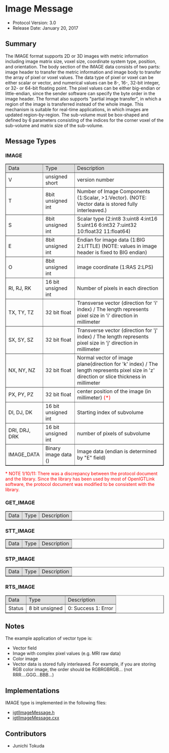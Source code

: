
Image Message
=============

- Protocol Version: 3.0
- Release Date: January 20, 2017


## Summary

The IMAGE format supports 2D or 3D images with metric information including image matrix size,
voxel size, coordinate system type, position, and orientation. The body section of the IMAGE
data consists of two parts: image header to transfer the metric information and image body
to transfer the array of pixel or voxel values. The data type of pixel or voxel can be
either scalar or vector, and numerical values can be 8-, 16-, 32-bit integer, or 32-
or 64-bit floating point. The pixel values can be either big-endian or little-endian,
since the sender software can specify the byte order in the image header. The format
also supports "partial image transfer", in which a region of the image is transferred
instead of the whole image. This mechanism is suitable for real-time applications,
in which images are updated region-by-region. The sub-volume must be box-shaped and
defined by 6 parameters consisting of the indices for the corner voxel of the sub-volume
and matrix size of the sub-volume.


## Message Types
### IMAGE

<table border="1" cellpadding="5" cellspacing="0" align="center">
<tr>
<td style="background:#e0e0e0;"> Data
</td><td style="background:#e0e0e0;"> Type
</td><td style="background:#e0e0e0;"> Description
</td></tr>
<tr>
<td align="left"> V
</td><td align="left"> unsigned short
</td><td align="left"> version number
</td></tr>
<tr>
<td align="left"> T
</td><td align="left"> 8bit unsigned int
</td><td align="left"> Number of Image Components (1:Scalar, &gt;1:Vector). (NOTE: Vector data is stored fully interleaved.)
</td></tr>
<tr>
<td align="left"> S
</td><td align="left"> 8bit unsigned int
</td><td align="left"> Scalar type (2:int8 3:uint8 4:int16 5:uint16 6:int32 7:uint32 10:float32 11:float64)
</td></tr>
<tr>
<td align="left"> E
</td><td align="left"> 8bit unsigned int
</td><td align="left"> Endian for image data (1:BIG 2:LITTLE) (NOTE: values in image header is fixed to BIG endian)
</td></tr>
<tr>
<td align="left"> O
</td><td align="left"> 8bit unsigned int
</td><td align="left"> image coordinate (1:RAS 2:LPS)
</td></tr>
<tr>
<td align="left"> RI, RJ, RK
</td><td align="left"> 16 bit unsigned int
</td><td align="left"> Number of pixels in each direction
</td></tr>
<tr>
<td align="left"> TX, TY, TZ
</td><td align="left"> 32 bit float
</td><td align="left"> Transverse vector (direction for 'i' index) / The length represents pixel size in 'i' direction in millimeter
</td></tr>
<tr>
<td align="left"> SX, SY, SZ
</td><td align="left"> 32 bit float
</td><td align="left"> Transverse vector (direction for 'j' index) / The length represents pixel size in 'j' direction in millimeter
</td></tr>
<tr>
<td align="left"> NX, NY, NZ
</td><td align="left"> 32 bit float
</td><td align="left"> Normal vector of image plane(direction for 'k' index) /  The length represents pixel size in 'z' direction or slice thickness in millimeter
</td></tr>
<tr>
<td align="left"> PX, PY, PZ
</td><td align="left"> 32 bit float
</td><td align="left"> center position of the image (in millimeter) <font color="red">(*)</font>
</td></tr>
<tr>
<td align="left"> DI, DJ, DK
</td><td align="left"> 16 bit unsigned int
</td><td align="left"> Starting index of subvolume
</td></tr>
<tr>
<td align="left"> DRI, DRJ, DRK
</td><td align="left"> 16 bit unsigned int
</td><td align="left"> number of pixels of subvolume
</td></tr>
<tr>
<td align="left"> IMAGE_DATA
</td><td align="left"> Binary image data ()
</td><td align="left"> Image data  (endian is determined by "E" field)
</td></tr>
</table>

<font color="red"> * NOTE 1/10/11: There was a discrepancy between the protocol document and the library. Since the library has been used by most of OpenIGTLink software, the protocol document was modified to be consistent with the library. </font>


### GET_IMAGE

<table border="1" cellpadding="5" cellspacing="0" align="center">
<tr>
<td style="background:#e0e0e0;"> Data
</td><td style="background:#e0e0e0;"> Type
</td><td style="background:#e0e0e0;"> Description
</td></tr>
</table>


### STT_IMAGE

<table border="1" cellpadding="5" cellspacing="0" align="center">
<tr>
<td style="background:#e0e0e0;"> Data
</td><td style="background:#e0e0e0;"> Type
</td><td style="background:#e0e0e0;"> Description
</td></tr>
</table>

### STP_IMAGE

<table border="1" cellpadding="5" cellspacing="0" align="center">
<tr>
<td style="background:#e0e0e0;"> Data
</td><td style="background:#e0e0e0;"> Type
</td><td style="background:#e0e0e0;"> Description
</td></tr>
</table>

### RTS_IMAGE

<table border="1" cellpadding="5" cellspacing="0" align="center">
<tr>
<td style="background:#e0e0e0;"> Data
</td><td style="background:#e0e0e0;"> Type
</td><td style="background:#e0e0e0;"> Description
</td></tr>
<tr>
<td align="left"> Status
</td><td align="left"> 8 bit unsigned
</td><td align="left"> 0: Success 1: Error
</td></tr>
</table>

## Notes

The example application of vector type is:
* Vector field
* Image with complex pixel values (e.g. MRI raw data)
* Color image
* Vector data is stored fully interleaved. For example, if you are storing RGB color image, the order should be RGBRGBRGB... (not RRR....GGG...BBB...)

## Implementations

IMAGE type is implemented in the following files:

* [igtlImageMessage.h](/Source/igtlImageMessage.h)
* [igtlImageMessage.cxx](/Source/igtlImageMessage.cxx)

## Contributors
* Junichi Tokuda
